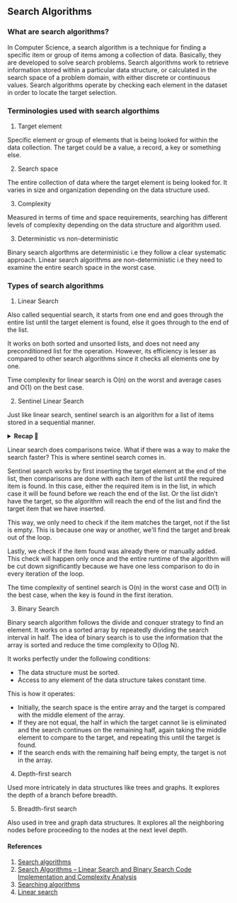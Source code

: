 ## Search Algorithms

### What are search algorithms?
<p>
In Computer Science, a search algorithm is a technique for finding a specific item or group of items among a collection of data. Basically, they are developed to solve search problems.
Search algorithms work to retrieve information stored within a particular data structure, or calculated in the search space of a problem domain, with either discrete or continuous values.
Search algorithms operate by checking each element in the dataset in order to locate the target selection. 
</p>

### Terminologies used with search algorthims
1. Target element
<p>
Specific element or group of elements that is being looked for within the data collection. The target could be a value, a record, a key or something else.
</p>

2. Search space
<p>
The entire collection of data where the target element is being looked for. It varies in size and organization depending on the data structure used.
</p>

3. Complexity
<p>
Measured in terms of time and space requirements, searching has different levels of complexity depending on the data structure and algorithm used.
</p>

3. Deterministic vs non-deterministic
<p>
Binary search algorthms are deterministic i.e they follow a clear systematic approach.
Linear search algorithms are non-deterministic i.e they need to examine the entire search space in the worst case.
</p>

### Types of search algorithms

1. Linear Search
<p>
Also called sequential search, it starts from one end and goes through the entire list until the target element is found, else it goes through to the end of the list.

It works on both sorted and unsorted lists, and does not need any preconditioned list for the operation. However, its efficiency is lesser as compared to other search algorithms since it checks all elements one by one.

Time complexity for linear search is O(n) on the worst and average cases and O(1) on the best case.
</p>

2. Sentinel Linear Search
<p>
Just like linear search, sentinel search is an algorithm for a list of items stored in a sequential manner.

<details>
  <summary><strong>Recap 🔄</strong></summary>

  - Linear search works by going through each item of the list in a linear fashion, comparing it to the target. This results to either finding the required item or not.

  - It does this by making two comparisons in every iteration
        - First iteration: check if the we're at the end of the list
        - Second iteration: check if current item matches the target or not
</details>

Linear search does comparisons twice. What if there was a way to make the search faster? This is where sentinel search comes in.

Sentinel search works by first inserting the target element at the end of the list, then comparisons are done with each item of the list until the required item is found. In this case, either the required item is in the list, in which case it will be found before we reach the end of the list. Or the list didn’t have the target, so the algorithm will reach the end of the list and find the target item that we have inserted.

This way, we only need to check if the item matches the target, not if the list is empty. This is because one way or another, we'll find the target and break out of the loop.

Lastly, we check if the item found was already there or manually added. This check will happen only once and the entire runtime of the algorithm will be cut down significantly because we have one less comparison to do in every iteration of the loop.

The time complexity of sentinel search is O(n) in the worst case and O(1) in the best case, when the key is found in the first iteration.
</p>

3. Binary Search
<p>
Binary search algorithm follows the divide and conquer strategy to find an element. It works on a sorted array by repeatedly dividing the search interval in half. The idea of binary search is to use the information that the array is sorted and reduce the time complexity to O(log N).

It works perfectly under the following conditions:
- The data structure must be sorted.
- Access to any element of the data structure takes constant time.

This is how it operates:
- Initially, the search space is the entire array and the target is compared with the middle element of the array.
- If they are not equal, the half in which the target cannot lie is eliminated and the search continues on the remaining half, again taking the middle element to compare to the target, and repeating this until the target is found.
- If the search ends with the remaining half being empty, the target is not in the array.
</p>

4. Depth-first search
<p>
Used more intricately in data structures like trees and graphs. It explores the depth of a branch before breadth.
</p>

5. Breadth-first search
<p>
Also used in tree and graph data structures. It explores all the neighboring nodes before proceeding to the nodes at the next level depth.
</p>

#### References
1. [Search algorithms](https://en.wikipedia.org/wiki/Search_algorithm)
2. [Search Algorithms – Linear Search and Binary Search Code Implementation and Complexity Analysis](https://www.freecodecamp.org/news/search-algorithms-linear-and-binary-search-explained/)
3. [Searching algorithms](https://www.geeksforgeeks.org/searching-algorithms/)
4. [Linear search](https://www.geeksforgeeks.org/linear-search/)
